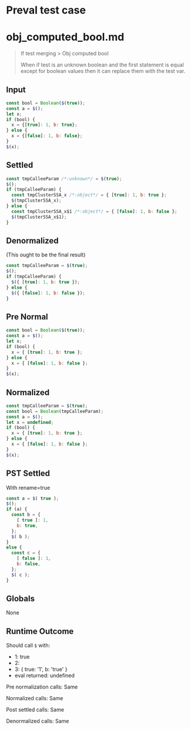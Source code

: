 # Preval test case

# obj_computed_bool.md

> If test merging > Obj computed bool
>
> When if test is an unknown boolean and the first statement is equal 
> except for boolean values then it can replace them with the test var.

## Input

`````js filename=intro
const bool = Boolean($(true));
const a = $();
let x;
if (bool) {
  x = {[true]: 1, b: true};
} else {
  x = {[false]: 1, b: false};
}
$(x);
`````

## Settled


`````js filename=intro
const tmpCalleeParam /*:unknown*/ = $(true);
$();
if (tmpCalleeParam) {
  const tmpClusterSSA_x /*:object*/ = { [true]: 1, b: true };
  $(tmpClusterSSA_x);
} else {
  const tmpClusterSSA_x$1 /*:object*/ = { [false]: 1, b: false };
  $(tmpClusterSSA_x$1);
}
`````

## Denormalized
(This ought to be the final result)

`````js filename=intro
const tmpCalleeParam = $(true);
$();
if (tmpCalleeParam) {
  $({ [true]: 1, b: true });
} else {
  $({ [false]: 1, b: false });
}
`````

## Pre Normal


`````js filename=intro
const bool = Boolean($(true));
const a = $();
let x;
if (bool) {
  x = { [true]: 1, b: true };
} else {
  x = { [false]: 1, b: false };
}
$(x);
`````

## Normalized


`````js filename=intro
const tmpCalleeParam = $(true);
const bool = Boolean(tmpCalleeParam);
const a = $();
let x = undefined;
if (bool) {
  x = { [true]: 1, b: true };
} else {
  x = { [false]: 1, b: false };
}
$(x);
`````

## PST Settled
With rename=true

`````js filename=intro
const a = $( true );
$();
if (a) {
  const b = {
    [ true ]: 1,
    b: true,
  };
  $( b );
}
else {
  const c = {
    [ false ]: 1,
    b: false,
  };
  $( c );
}
`````

## Globals

None

## Runtime Outcome

Should call `$` with:
 - 1: true
 - 2: 
 - 3: { true: '1', b: 'true' }
 - eval returned: undefined

Pre normalization calls: Same

Normalized calls: Same

Post settled calls: Same

Denormalized calls: Same
